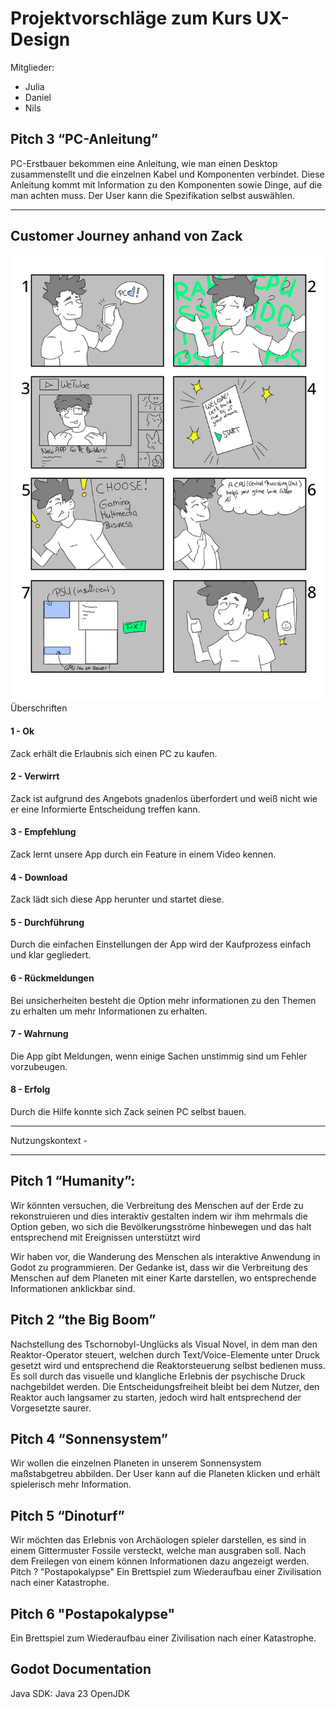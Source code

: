 # Projektvorschläge zum Kurs UX-Design 
Mitglieder: 
- Julia
- Daniel
- Nils



## Pitch 3 “PC-Anleitung”
PC-Erstbauer bekommen eine Anleitung, wie man einen Desktop zusammenstellt und die einzelnen Kabel und Komponenten verbindet. Diese Anleitung kommt mit Information zu den Komponenten sowie Dinge, auf die man achten muss. Der User kann die Spezifikation selbst auswählen.

---

## Customer Journey anhand von Zack

![UserDesignExperience](Customer_Journey.png )
Überschriften 
#### 1 - Ok
Zack erhält die Erlaubnis sich einen PC zu kaufen.
#### 2 - Verwirrt
Zack ist aufgrund des Angebots gnadenlos überfordert und weiß nicht wie er eine Informierte Entscheidung treffen kann.
#### 3 - Empfehlung
Zack lernt unsere App durch ein Feature in einem Video kennen.
#### 4 - Download
Zack lädt sich diese App herunter und startet diese.
#### 5 - Durchführung
Durch die einfachen Einstellungen der App wird der Kaufprozess einfach und klar gegliedert.
#### 6 - Rückmeldungen
Bei unsicherheiten besteht die Option mehr informationen zu den Themen zu erhalten um mehr Informationen zu erhalten.
#### 7 - Wahrnung
Die App gibt Meldungen, wenn einige Sachen unstimmig sind um Fehler vorzubeugen.
#### 8 - Erfolg
Durch die Hilfe konnte sich Zack seinen PC selbst bauen. 

---

Nutzungskontext -


---

## Pitch 1 “Humanity”:
Wir könnten versuchen, die Verbreitung des Menschen auf der Erde zu rekonstruieren und dies interaktiv gestalten indem wir ihm mehrmals die Option geben, wo sich die Bevölkerungsströme hinbewegen und das halt entsprechend mit Ereignissen unterstützt wird

Wir haben vor, die Wanderung des Menschen als interaktive Anwendung in Godot zu programmieren. Der Gedanke ist, dass wir die Verbreitung des Menschen auf dem Planeten mit einer Karte darstellen, wo entsprechende Informationen anklickbar sind. 


## Pitch 2 “the Big Boom”
Nachstellung des Tschornobyl-Unglücks als Visual Novel, in dem man den Reaktor-Operator steuert, welchen durch Text/Voice-Elemente unter Druck gesetzt wird und entsprechend die Reaktorsteuerung selbst bedienen muss. Es soll durch das visuelle und klangliche Erlebnis der psychische Druck nachgebildet werden. Die Entscheidungsfreiheit bleibt bei dem Nutzer, den Reaktor auch langsamer zu starten, jedoch wird halt entsprechend der Vorgesetzte saurer.

## Pitch 4 “Sonnensystem”
Wir wollen die einzelnen Planeten in unserem Sonnensystem maßstabgetreu abbilden. Der User kann auf die Planeten klicken und erhält spielerisch mehr Information. 

## Pitch 5 “Dinoturf”
Wir möchten das Erlebnis von Archäologen spieler darstellen, es sind in einem Gittermuster Fossile versteckt, welche man ausgraben soll. Nach dem Freilegen von einem können Informationen dazu angezeigt werden.  
Pitch ? "Postapokalypse"
Ein Brettspiel zum Wiederaufbau einer Zivilisation nach einer Katastrophe.

## Pitch 6 "Postapokalypse"
Ein Brettspiel zum Wiederaufbau einer Zivilisation nach einer Katastrophe. 
    

## Godot Documentation
Java SDK: Java 23 OpenJDK  
